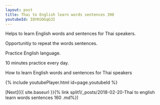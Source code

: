 ```yaml
---
layout: post
title: Thai to English learn words sentences 390 
youtubeId: IQYKGOGqG3I
---
```

 
 
Helps to learn English words and sentences for Thai speakers.

Opportunitiy to repeat the words sentences. 

Practice English language. 
 
10 minutes practice every day. 
 
How to learn English words and sentences for Thai speakers 
 
{% include youtubePlayer.html id=page.youtubeId %}
 
 
[Next]({{ site.baseurl }}{% link  split1/_posts/2018-02-20-Thai to english learn words sentences 160 .md%})
 
